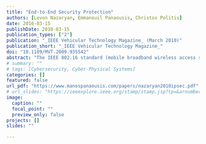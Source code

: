 ```yaml
---
title: "End-to-End Security Protection"
authors: [Levon Nazaryan, Emmanouil Panaousis, Christos Politis]
date: 2010-03-15
publishDate: 2010-03-15
publication_types: ["2"]
publication: "_IEEE Vehicular Technology Magazine_ (March 2010)"
publication_short: "_IEEE Vehicular Technology Magazine_"
doi: "10.1109/MVT.2009.935542"
abstract: "The IEEE 802.16 standard (mobile broadband wireless access system), which is also known as worldwide interoperability for microwave access (WiMAX), is one of the latest technologies in the wireless world. The main goal of WiMAX is to deliver wireless communications with quality of service (QoS) guarantees, security, and mobility. In this article, we have evaluated the performance of the Internet Protocol security (IPSec) over WiMAX networks. We have also illustrated the results of the simulations. We have also depicted the processing time and the throughput introduced when IPSec is applied over WiMAX technology (IEEE 802.16)."
# summary: ""
# tags: [Cybersecurity, Cyber-Physical Systems]
categories: []
featured: false
url_pdf: "https://www.manospanaousis.com/papers/nazaryan2010ipsec.pdf"
# url_slides: "https://ieeexplore.ieee.org/stamp/stamp.jsp?tp=&arnumber=8894107"
image:
  caption: ""
  focal_point: ""
  preview_only: false
projects: []
slides: ""

---
```

